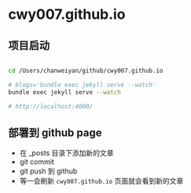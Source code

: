 # cwy007.github.io

## 项目启动

```bash

cd /Users/chanweiyan/github/cwy007.github.io

# blogs='bundle exec jekyll serve --watch'
bundle exec jekyll serve --watch

# http://localhost:4000/


```

## 部署到 github page

- 在 _posts 目录下添加新的文章
- git commit
- git push 到 github
- 等一会刷新 `cwy007.github.io` 页面就会看到新的文章
